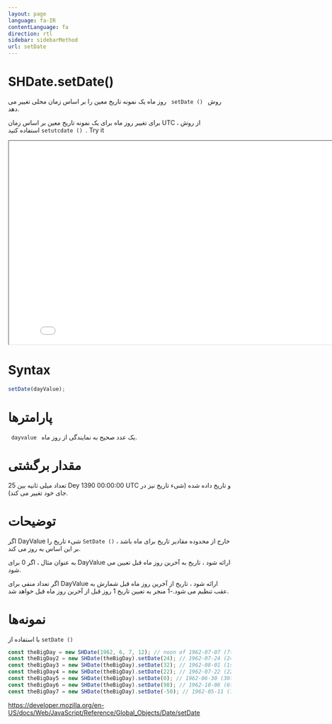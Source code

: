 ```yaml
---
layout: page
language: fa-IR
contentLanguage: fa
direction: rtl
sidebar: sidebarMethod
url: setDate
---
```


# SHDate.setDate()

روش <code dir = "ltr"> setDate () </code> روز ماه یک نمونه تاریخ معین را بر اساس زمان محلی تغییر می دهد.

برای تغییر روز ماه برای یک نمونه تاریخ معین بر اساس زمان UTC ، از روش <code dir = "ltr"> setutcdate () </code> استفاده کنید.
Try it

<iframe style="width: 830px; height: 460px;" src="/SHDateTime-js/examples/live.html?function=setDate" title="MDN Web Docs Interactive Example" loading="lazy"></iframe>
<br/>

# Syntax

```js
setDate(dayValue);
```

# پارامترها

<code dir = "ltr"> dayvalue </code>
یک عدد صحیح به نمایندگی از روز ماه.

# مقدار برگشتی

تعداد میلی ثانیه بین 25 Dey 1390 00:00:00 UTC و تاریخ داده شده (شیء تاریخ نیز در جای خود تغییر می کند).

# توضیحات

اگر DayValue خارج از محدوده مقادیر تاریخ برای ماه باشد ، <code dir="ltr">SetDate ()</code> شیء تاریخ را بر این اساس به روز می کند.

به عنوان مثال ، اگر 0 برای DayValue ارائه شود ، تاریخ به آخرین روز ماه قبل تعیین می شود.

اگر تعداد منفی برای DayValue ارائه شود ، تاریخ از آخرین روز ماه قبل شمارش به عقب تنظیم می شود.-1 منجر به تعیین تاریخ 1 روز قبل از آخرین روز ماه قبل خواهد شد.

# نمونه‌ها

با استفاده از <code dir="ltr">setDate ()</code>

```js
const theBigDay = new SHDate(1962, 6, 7, 12); // noon of 1962-07-07 (7th of July 1962, month is 0-indexed)
const theBigDay2 = new SHDate(theBigDay).setDate(24); // 1962-07-24 (24th of July 1962)
const theBigDay3 = new SHDate(theBigDay).setDate(32); // 1962-08-01 (1st of August 1962)
const theBigDay4 = new SHDate(theBigDay).setDate(22); // 1962-07-22 (22nd of July 1962)
const theBigDay5 = new SHDate(theBigDay).setDate(0); // 1962-06-30 (30th of June 1962)
const theBigDay6 = new SHDate(theBigDay).setDate(98); // 1962-10-06 (6th of October 1962)
const theBigDay7 = new SHDate(theBigDay).setDate(-50); // 1962-05-11 (11th of May 1962)
```

https://developer.mozilla.org/en-US/docs/Web/JavaScript/Reference/Global_Objects/Date/setDate
